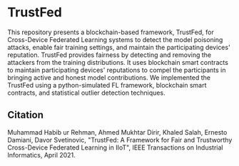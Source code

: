 # TrustFed
This repository presents a blockchain-based framework, TrustFed, for Cross-Device Federated Learning systems to detect the model poisoning attacks, enable fair training settings, and maintain the participating devices' reputation. TrustFed provides fairness by detecting and removing the attackers from the training distributions. It uses blockchain smart contracts to maintain participating devices' reputations to compel the participants in bringing active and honest model contributions. We implemented the TrustFed using a python-simulated FL framework, blockchain smart contracts, and statistical outlier detection techniques.

**Citation**
---
Muhammad Habib ur Rehman, Ahmed Mukhtar Dirir, Khaled Salah, Ernesto Damiani, Davor Svetinovic, "TrustFed: A Framework for Fair and Trustworthy Cross-Device Federated Learning in IIoT", IEEE Transactions on Industrial Informatics, April 2021.
